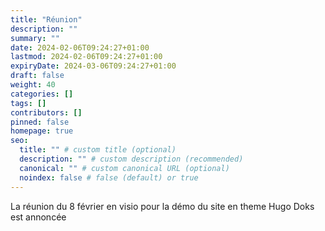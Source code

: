 ```yaml
---
title: "Réunion"
description: ""
summary: ""
date: 2024-02-06T09:24:27+01:00
lastmod: 2024-02-06T09:24:27+01:00
expiryDate: 2024-03-06T09:24:27+01:00
draft: false
weight: 40
categories: []
tags: []
contributors: []
pinned: false
homepage: true
seo:
  title: "" # custom title (optional)
  description: "" # custom description (recommended)
  canonical: "" # custom canonical URL (optional)
  noindex: false # false (default) or true
---
```


La réunion du 8 février en visio pour la démo du site en theme Hugo Doks est annoncée